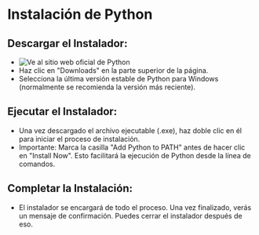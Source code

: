 # Instalación de Python

## Descargar el Instalador:
- ![Ve al sitio web oficial de Python](https://www.python.org/downloads/)
- Haz clic en "Downloads" en la parte superior de la página.
- Selecciona la última versión estable de Python para Windows (normalmente se recomienda la versión más reciente).

## Ejecutar el Instalador:
- Una vez descargado el archivo ejecutable (.exe), haz doble clic en él para iniciar el proceso de instalación.
- Importante: Marca la casilla "Add Python to PATH" antes de hacer clic en "Install Now". Esto facilitará la ejecución de Python desde la línea de comandos.

## Completar la Instalación:
- El instalador se encargará de todo el proceso. Una vez finalizado, verás un mensaje de confirmación. Puedes cerrar el instalador después de eso.
